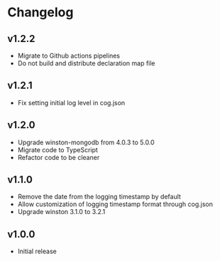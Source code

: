 # Changelog

## v1.2.2

* Migrate to Github actions pipelines
* Do not build and distribute declaration map file

## v1.2.1

* Fix setting initial log level in cog.json

## v1.2.0

* Upgrade winston-mongodb from 4.0.3 to 5.0.0
* Migrate code to TypeScript
* Refactor code to be cleaner

## v1.1.0

* Remove the date from the logging timestamp by default
* Allow customization of logging timestamp format through cog.json
* Upgrade winston 3.1.0 to 3.2.1

## v1.0.0

* Initial release
